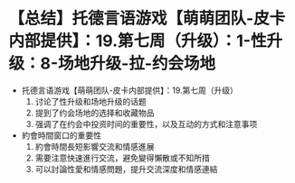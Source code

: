 # 【总结】托德言语游戏【萌萌团队-皮卡内部提供】：19.第七周（升级）：1-性升级：8-场地升级-拉-约会场地

-   托德言语游戏【萌萌团队-皮卡内部提供】：19.第七周（升级）
    1.  讨论了性升级和场地升级的话题
    2.  提到了约会场地的选择和收藏物品
    3.  强调了在约会中投资时间的重要性，以及互动的方式和注意事项
-   約會時間窗口的重要性
    1.  約會時間長短影響交流和情感進展
    2.  需要注意快速進行交流，避免變得懶散或不知所措
    3.  可以討論性愛和情感問題，提升交流深度和情感連結